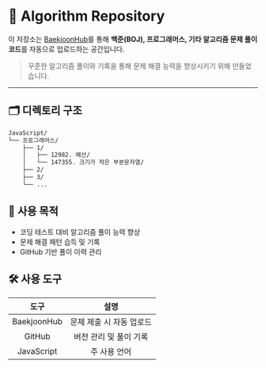 # 📘 Algorithm Repository

이 저장소는 [BaekjoonHub](https://github.com/BaekjoonHub/BaekjoonHub)를 통해 **백준(BOJ), 프로그래머스, 기타 알고리즘 문제 풀이 코드**를 자동으로 업로드하는 공간입니다.

> 꾸준한 알고리즘 풀이와 기록을 통해 문제 해결 능력을 향상시키기 위해 만들었습니다.

---

## 🗂️ 디렉토리 구조

```bash
JavaScript/
└── 프로그래머스/
    ├── 1/
    │   ├── 12982. 예산/
    │   └── 147355. 크기가 작은 부분문자열/
    ├── 2/
    ├── 3/
    └── ...
```

## 🧩 사용 목적

- 코딩 테스트 대비 알고리즘 풀이 능력 향상
- 문제 해결 패턴 습득 및 기록
- GitHub 기반 풀이 이력 관리

## 🛠 사용 도구
| 도구	| 설명 |
| :---: | :---: |
| BaekjoonHub	| 문제 제출 시 자동 업로드 |
| GitHub | 버전 관리 및 풀이 기록 |
| JavaScript | 주 사용 언어 |
